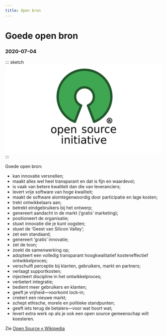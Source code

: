 ```yaml
---
title: Open bron
---
```

# Goede open bron
### 2020-07-04

::: sketch
<img src="open-source-initiative-2048x1152.png">
:::

Goede open bron:
- kan innovatie versnellen;
- maakt alles wel heel transparant en dat is fijn en waardevol;
- is vaak van betere kwaliteit dan die van leveranciers;
- levert vrije software van hoge kwaliteit;
- maakt de software alomtegenwoordig door participatie en lage kosten;
- trekt ontwikkelaars aan;
- betrekt eindgebruikers bij het ontwerp;
- genereert aandacht in de markt (‘gratis’ marketing);
- positioneert de organisatie;
- stuwt innovatie die je kunt oogsten;
- stuwt de ‘Geest van Silicon Valley’;
- zet een standaard;
- genereert ‘gratis’ innovatie;
- zet de toon;
- zoekt de samenwerking op;
- adopteert een volledig transparant hoogkwalitatief kosteneffectief ontwikkelproces;
- verschuift perceptie bij klanten, gebruikers, markt en partners;
- verlaagt supportkosten;
- injecteert discipline in het ontwikkelproces;
- verbetert integratie;
- bedient meer gebruikers en klanten;
- geeft je vrijheid—voorkomt lock-in;
- creëert een nieuwe markt;
- schept ethische, morele en politieke standpunten;
- geeft iets terug de betalers—voor wat hoort wat;
- levert extra werk op als je ook een open source gemeenschap wilt koesteren.

Zie [Open Source « Wikipedia](https://nl.wikipedia.org/wiki/Open_source)